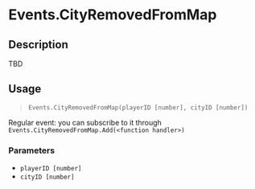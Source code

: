 # Events.CityRemovedFromMap
## Description
TBD

## Usage
> `Events.CityRemovedFromMap(playerID [number], cityID [number])`

Regular event: you can subscribe to it through `Events.CityRemovedFromMap.Add(<function handler>)`

### Parameters
- `playerID [number]`
- `cityID [number]`